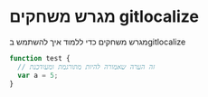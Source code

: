 # מגרש משחקים gitlocalize

מגרש משחקים כדי ללמוד איך להשתמש בgitlocalize

```js
function test {
  // זה הערה שאמורה להיות מתורגמת ומעודכנת
  var a = 5;
}
```
